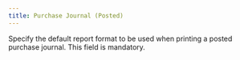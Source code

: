 ```yaml
---
title: Purchase Journal (Posted)
---
```



Specify the default report format to be used when printing a posted purchase journal. This field is mandatory.
